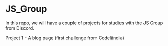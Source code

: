 # JS_Group

In this repo, we will have a couple of projects for studies with the JS Group from Discord.

Project 1 - A blog page (first challenge from Codelândia) 

